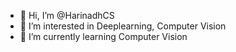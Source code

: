- 👋 Hi, I’m @HarinadhCS
- 👀 I’m interested in Deeplearning, Computer Vision
- 🌱 I’m currently learning Computer Vision
<!---
HarinadhCS/HarinadhCS is a ✨ special ✨ repository because its `README.md` (this file) appears on your GitHub profile.
You can click the Preview link to take a look at your changes.
--->
